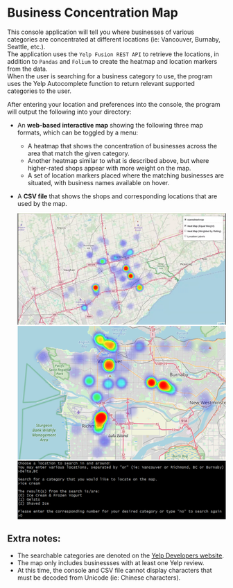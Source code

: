 # Business Concentration Map
This console application will tell you where businesses of various categories are concentrated at different locations (ie: Vancouver, Burnaby, Seattle, etc.).   
The application uses the `Yelp Fusion REST API` to retrieve the locations, in addition to `Pandas` and `Folium` to create the heatmap and location markers from the data.  
When the user is searching for a business category to use, the program uses the Yelp Autocomplete function to return relevant supported categories to the user.
  
After entering your location and preferences into the console, the program will output the following into your directory:
+ An **web-based interactive map** showing the following three map formats, which can be toggled by a menu:  
  * A heatmap that shows the concentration of businesses across the area that match the given category.
  * Another heatmap similar to what is described above, but where higher-rated shops appear with more weight on the map.
  * A set of location markers placed where the matching businesses are situated, with business names available on hover.
+ A **CSV file** that shows the shops and corresponding locations that are used by the map.
  
  ![Heatmap GIF](location_label_example.GIF "Heatmap GIF")
  ![Heatmap Screenshot](heatmap_screenshot.PNG "Heatmap Screenshot")
  ![Search Example](search_example.PNG "Search Example")

  

## Extra notes:
+ The searchable categories are denoted on the [Yelp Developers website](https://www.yelp.com/developers/documentation/v3/all_category_list).
+ The map only includes businessses with at least one Yelp review.
+ At this time, the console and CSV file cannot display characters that must be decoded from Unicode (ie: Chinese characters). 
